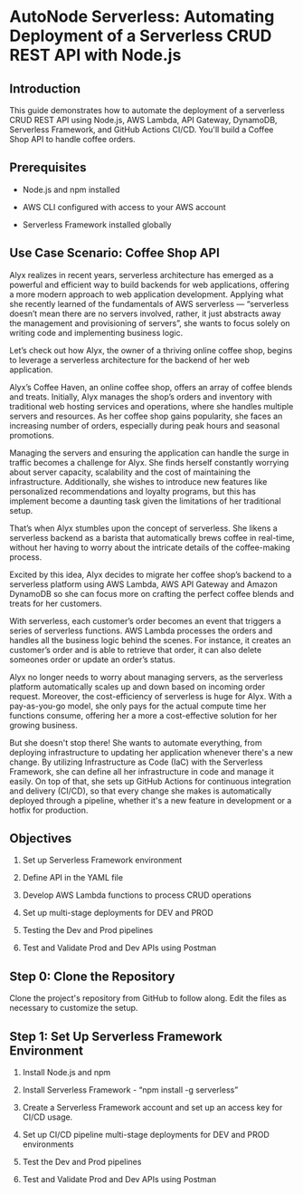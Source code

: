 AutoNode Serverless: Automating Deployment of a Serverless CRUD REST API with Node.js
=====================================================================================

Introduction
------------

This guide demonstrates how to automate the deployment of a serverless CRUD REST API using Node.js, AWS Lambda, API Gateway, DynamoDB, Serverless Framework, and GitHub Actions CI/CD. You'll build a Coffee Shop API to handle coffee orders.

Prerequisites
-------------

*   Node.js and npm installed
    
*   AWS CLI configured with access to your AWS account
    
*   Serverless Framework installed globally
    

Use Case Scenario: Coffee Shop API
----------------------------------

Alyx realizes in recent years, serverless architecture has emerged as a powerful and efficient way to build backends for web applications, offering a more modern approach to web application development. Applying what she recently learned of the fundamentals of AWS serverless — “serverless doesn’t mean there are no servers involved, rather, it just abstracts away the management and provisioning of servers”, she wants to focus solely on writing code and implementing business logic.

Let’s check out how Alyx, the owner of a thriving online coffee shop, begins to leverage a serverless architecture for the backend of her web application.

Alyx’s Coffee Haven, an online coffee shop, offers an array of coffee blends and treats. Initially, Alyx manages the shop’s orders and inventory with traditional web hosting services and operations, where she handles multiple servers and resources. As her coffee shop gains popularity, she faces an increasing number of orders, especially during peak hours and seasonal promotions.

Managing the servers and ensuring the application can handle the surge in traffic becomes a challenge for Alyx. She finds herself constantly worrying about server capacity, scalability and the cost of maintaining the infrastructure. Additionally, she wishes to introduce new features like personalized recommendations and loyalty programs, but this has implement become a daunting task given the limitations of her traditional setup.

That’s when Alyx stumbles upon the concept of serverless. She likens a serverless backend as a barista that automatically brews coffee in real-time, without her having to worry about the intricate details of the coffee-making process.

Excited by this idea, Alyx decides to migrate her coffee shop’s backend to a serverless platform using AWS Lambda, AWS API Gateway and Amazon DynamoDB so she can focus more on crafting the perfect coffee blends and treats for her customers.

With serverless, each customer’s order becomes an event that triggers a series of serverless functions. AWS Lambda processes the orders and handles all the business logic behind the scenes. For instance, it creates an customer’s order and is able to retrieve that order, it can also delete someones order or update an order’s status.

Alyx no longer needs to worry about managing servers, as the serverless platform automatically scales up and down based on incoming order request. Moreover, the cost-efficiency of serverless is huge for Alyx. With a pay-as-you-go model, she only pays for the actual compute time her functions consume, offering her a more a cost-effective solution for her growing business.

But she doesn't stop there! She wants to automate everything, from deploying infrastructure to updating her application whenever there's a new change. By utilizing Infrastructure as Code (IaC) with the Serverless Framework, she can define all her infrastructure in code and manage it easily. On top of that, she sets up GitHub Actions for continuous integration and delivery (CI/CD), so that every change she makes is automatically deployed through a pipeline, whether it's a new feature in development or a hotfix for production.

Objectives
----------

1.  Set up Serverless Framework environment
    
2.  Define API in the YAML file
    
3.  Develop AWS Lambda functions to process CRUD operations
    
4.  Set up multi-stage deployments for DEV and PROD
    
5.  Testing the Dev and Prod pipelines
    
6.  Test and Validate Prod and Dev APIs using Postman
    

Step 0: Clone the Repository
----------------------------

Clone the project's repository from GitHub to follow along. Edit the files as necessary to customize the setup.

Step 1: Set Up Serverless Framework Environment
-----------------------------------------------

1.  Install Node.js and npm
    
2.  Install Serverless Framework - “npm install -g serverless”
    
3.  Create a Serverless Framework account and set up an access key for CI/CD usage.
    
4.  Set up CI/CD pipeline multi-stage deployments for DEV and PROD environments
    
5.  Test the Dev and Prod pipelines
    
6.  Test and Validate Prod and Dev APIs using Postman
